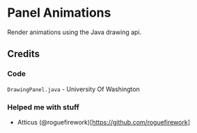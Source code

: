 # Panel Animations

Render animations using the Java drawing api.

## Credits

### Code

`DrawingPanel.java` - University Of Washington

### Helped me with stuff

- Atticus (@roguefirework)[https://github.com/roguefirework]
